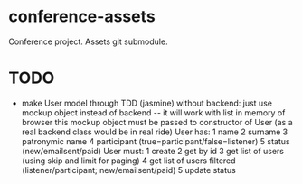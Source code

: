 conference-assets
=================

Conference project. Assets git submodule.

TODO
====

 * 
   make User model through TDD (jasmine) without backend: 
   just use mockup object instead of backend -- it will work with list in memory of browser
   this mockup object must be passed to constructor of User (as a real backend class would be in real ride)
   User has:
     1 name
     2 surname
     3 patronymic name
     4 participant (true=participant/false=listener)
     5 status (new/emailsent/paid)
   User must:
     1 create
     2 get by id
     3 get list of users (using skip and limit for paging)
     4 get list of users filtered (listener/participant; new/emailsent/paid)
     5 update status
